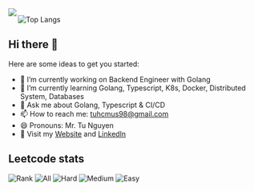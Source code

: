<img align='left' src="https://github-readme-stats.vercel.app/api?username=tunv98&count_private=true&show_icons=true">

![Top Langs](https://github-readme-stats.vercel.app/api/top-langs/?username=tunv98&hide=javascript,css,html,assembly&langs_count=10&count_private=true&exclude_repo=sortBigFile&layout=compact)

## Hi there 👋

Here are some ideas to get you started:

- 🔭 I’m currently working on Backend Engineer with Golang
- 🌱 I’m currently learning Golang, Typescript, K8s, Docker, Distributed System, Databases
- 💬 Ask me about Golang, Typescript & CI/CD
- 📫 How to reach me: tuhcmus98@gmail.com
- 😄 Pronouns: Mr. Tu Nguyen
- 👋 Visit my [Website](https://tunv98.github.io/design-me/) and [Linkedln](https://www.linkedin.com/in/tuhcmus98/)

## Leetcode stats
![Rank](https://badges.peiyuan.ch/leetcode/tuhcmus98/ranking?logo=leetcode&label=tuhcmus98&color=green)
![All](https://badges.peiyuan.ch/leetcode/tuhcmus98/solved)
![Hard](https://badges.peiyuan.ch/leetcode/tuhcmus98/solved?difficulty=hard)
![Medium](https://badges.peiyuan.ch/leetcode/tuhcmus98/solved?difficulty=medium)
![Easy](https://badges.peiyuan.ch/leetcode/tuhcmus98/solved?difficulty=easy)
